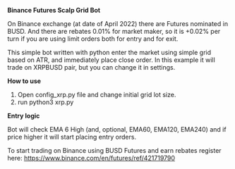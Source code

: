 <strong>Binance Futures Scalp Grid Bot</strong>


On Binance exchange (at date of April 2022) there are Futures nominated in BUSD. And there are rebates 0.01% for market maker, so it is +0.02% per turn if you are using limit orders both for entry and for exit.

This simple bot written with python enter the market using simple grid based on ATR, and immediately place close order. In this example it will trade on XRPBUSD pair, but you can change it in settings.

<strong>How to use</strong>

1. Open config_xrp.py file and change initial grid lot size.
2. run python3 xrp.py

<strong>Entry logic</strong>

Bot will check EMA 6 High (and, optional, EMA60, EMA120, EMA240) and if price higher it will start placing entry orders.



To start trading on Binance using BUSD Futures and earn rebates register here: https://www.binance.com/en/futures/ref/421719790
